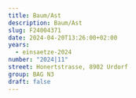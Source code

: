 ```yaml
---
title: Baum/Ast
description: Baum/Ast
slug: F24004371
date: 2024-04-20T13:26:00+02:00
years:
  - einsaetze-2024
number: "2024|11"
street: Honertstrasse, 8902 Urdorf
group: BAG N3
draft: false
---
```

